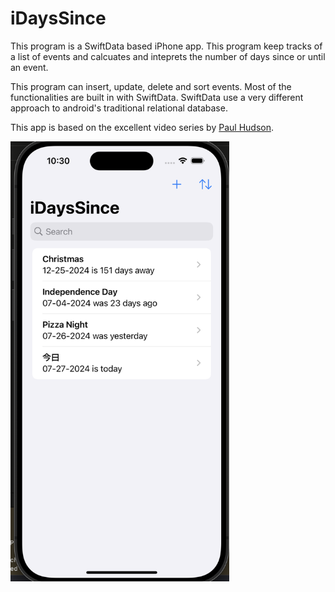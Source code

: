 # iDaysSince

This program is a SwiftData based iPhone app. This program keep tracks of a list of events and calcuates and inteprets the number of days since or until an event.

This program can insert, update, delete and sort events. Most of the functionalities are built in with SwiftData.
SwiftData use a very different approach to android's traditional relational database.

This app is based on the excellent video series by [Paul Hudson](https://www.hackingwithswift.com/quick-start/swiftdata/swiftdata-tutorial-building-a-complete-project).

<img src = "https://github.com/alexcmak/iDaysSince/blob/main/screenshot1.png" width = 350>
